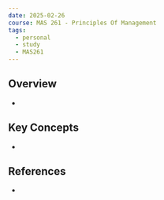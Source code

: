 ```yaml
---
date: 2025-02-26
course: MAS 261 - Principles Of Management
tags:
  - personal
  - study
  - MAS261
---
```


## **Overview**

-

## **Key Concepts**

-

## **References**

-
